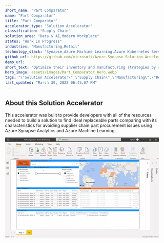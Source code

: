 ```yaml
---
short_name: "Part Comparator"
name: "Part Comparator"
title: "Part Comparator"
accelerator_type: "Solution Accelerator"
classification: "Supply Chain"
solution_area: "Data & AI,Modern Workplace"
status: "Work In Progress"
industries: "Manufacturing,Retail"
technology_stack: "Synapse,Azure Machine Learning,Azure Kubernetes Services,Azure Logic Apps,,Power BI"
github_url: https://github.com/microsoft/Azure-Synapse-Solution-Accelerator--Part-Comparator
demo_url: 
short_text: "Optimize their inventory and manufacturing strategies by recommending available parts that could replace more expensive ones based on similarity matching"
hero_image: assets/images/Part_Comparator_Hero.webp
tags: "\"Solution Accelerator\",\"Supply Chain\",\"Manufacturing\",\"Retail\",\"Synapse\",\"Azure Machine Learning\",\"Azure Kubernetes Services\",\"Azure Logic Apps,\",\"Power BI\""
last_updated: "March 30, 2022 06:45:07 PM"
---
```

## About this Solution Accelerator

This accelerator was built to provide developers with all of the resources needed to build a solution to find ideal replaceable parts comparing with its characteristics for avoiding supplier chain part procurement issues using Azure Synapse Analytics and Azure Machine Learning.

![Part Comparator](../assets/images/PowerBI.webp)